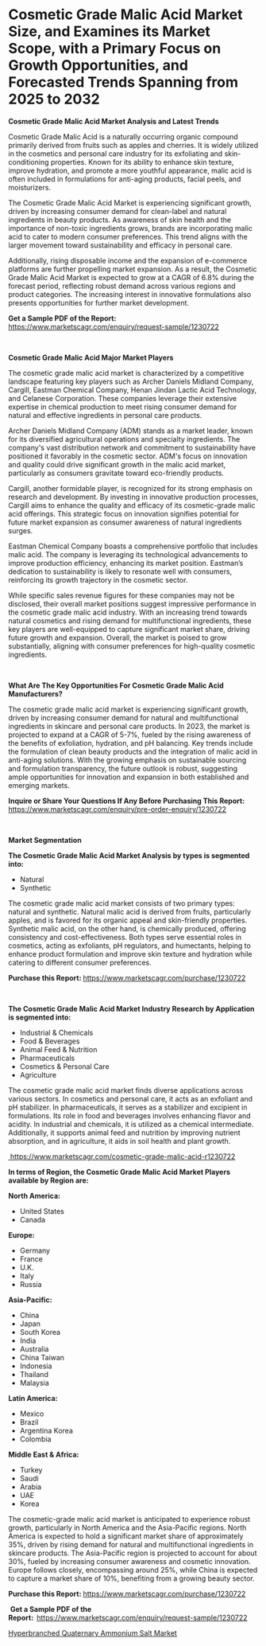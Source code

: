 <p><h1>Cosmetic Grade Malic Acid Market Size, and Examines its Market Scope, with a Primary Focus on Growth Opportunities, and Forecasted Trends Spanning from 2025 to 2032</h1></p><p><strong>Cosmetic Grade Malic Acid Market Analysis and Latest Trends</strong></p>
<p><p>Cosmetic Grade Malic Acid is a naturally occurring organic compound primarily derived from fruits such as apples and cherries. It is widely utilized in the cosmetics and personal care industry for its exfoliating and skin-conditioning properties. Known for its ability to enhance skin texture, improve hydration, and promote a more youthful appearance, malic acid is often included in formulations for anti-aging products, facial peels, and moisturizers.</p><p>The Cosmetic Grade Malic Acid Market is experiencing significant growth, driven by increasing consumer demand for clean-label and natural ingredients in beauty products. As awareness of skin health and the importance of non-toxic ingredients grows, brands are incorporating malic acid to cater to modern consumer preferences. This trend aligns with the larger movement toward sustainability and efficacy in personal care. </p><p>Additionally, rising disposable income and the expansion of e-commerce platforms are further propelling market expansion. As a result, the Cosmetic Grade Malic Acid Market is expected to grow at a CAGR of 6.8% during the forecast period, reflecting robust demand across various regions and product categories. The increasing interest in innovative formulations also presents opportunities for further market development.</p></p>
<p><strong>Get a Sample PDF of the Report:&nbsp;</strong> <a href="https://www.marketscagr.com/enquiry/request-sample/1230722?utm_campaign=1889&utm_medium=2&utm_source=Github&utm_content=ia&utm_term=03022025&utm_id=cosmetic-grade-malic-acid">https://www.marketscagr.com/enquiry/request-sample/1230722</a></p>
<p>&nbsp;</p>
<p><strong>Cosmetic Grade Malic Acid Major Market Players</strong></p>
<p><p>The cosmetic grade malic acid market is characterized by a competitive landscape featuring key players such as Archer Daniels Midland Company, Cargill, Eastman Chemical Company, Henan Jindan Lactic Acid Technology, and Celanese Corporation. These companies leverage their extensive expertise in chemical production to meet rising consumer demand for natural and effective ingredients in personal care products.</p><p>Archer Daniels Midland Company (ADM) stands as a market leader, known for its diversified agricultural operations and specialty ingredients. The company's vast distribution network and commitment to sustainability have positioned it favorably in the cosmetic sector. ADM's focus on innovation and quality could drive significant growth in the malic acid market, particularly as consumers gravitate toward eco-friendly products.</p><p>Cargill, another formidable player, is recognized for its strong emphasis on research and development. By investing in innovative production processes, Cargill aims to enhance the quality and efficacy of its cosmetic-grade malic acid offerings. This strategic focus on innovation signifies potential for future market expansion as consumer awareness of natural ingredients surges.</p><p>Eastman Chemical Company boasts a comprehensive portfolio that includes malic acid. The company is leveraging its technological advancements to improve production efficiency, enhancing its market position. Eastman’s dedication to sustainability is likely to resonate well with consumers, reinforcing its growth trajectory in the cosmetic sector.</p><p>While specific sales revenue figures for these companies may not be disclosed, their overall market positions suggest impressive performance in the cosmetic grade malic acid industry. With an increasing trend towards natural cosmetics and rising demand for multifunctional ingredients, these key players are well-equipped to capture significant market share, driving future growth and expansion. Overall, the market is poised to grow substantially, aligning with consumer preferences for high-quality cosmetic ingredients.</p></p>
<p>&nbsp;</p>
<p><strong>What Are The Key Opportunities For Cosmetic Grade Malic Acid Manufacturers?</strong></p>
<p><p>The cosmetic grade malic acid market is experiencing significant growth, driven by increasing consumer demand for natural and multifunctional ingredients in skincare and personal care products. In 2023, the market is projected to expand at a CAGR of 5-7%, fueled by the rising awareness of the benefits of exfoliation, hydration, and pH balancing. Key trends include the formulation of clean beauty products and the integration of malic acid in anti-aging solutions. With the growing emphasis on sustainable sourcing and formulation transparency, the future outlook is robust, suggesting ample opportunities for innovation and expansion in both established and emerging markets.</p></p>
<p><strong>Inquire or Share Your Questions If Any Before Purchasing This Report:</strong> <a href="https://www.marketscagr.com/enquiry/pre-order-enquiry/1230722?utm_campaign=1889&utm_medium=2&utm_source=Github&utm_content=ia&utm_term=03022025&utm_id=cosmetic-grade-malic-acid">https://www.marketscagr.com/enquiry/pre-order-enquiry/1230722</a></p>
<p>&nbsp;</p>
<p><strong>Market Segmentation</strong></p>
<p><strong>The Cosmetic Grade Malic Acid Market Analysis by types is segmented into:</strong></p>
<p><ul><li>Natural</li><li>Synthetic</li></ul></p>
<p><p>The cosmetic grade malic acid market consists of two primary types: natural and synthetic. Natural malic acid is derived from fruits, particularly apples, and is favored for its organic appeal and skin-friendly properties. Synthetic malic acid, on the other hand, is chemically produced, offering consistency and cost-effectiveness. Both types serve essential roles in cosmetics, acting as exfoliants, pH regulators, and humectants, helping to enhance product formulation and improve skin texture and hydration while catering to different consumer preferences.</p></p>
<p><strong>Purchase this Report:&nbsp;</strong><a href="https://www.marketscagr.com/purchase/1230722?utm_campaign=1889&utm_medium=2&utm_source=Github&utm_content=ia&utm_term=03022025&utm_id=cosmetic-grade-malic-acid">https://www.marketscagr.com/purchase/1230722</a></p>
<p>&nbsp;</p>
<p><strong>The Cosmetic Grade Malic Acid Market Industry Research by Application is segmented into:</strong></p>
<p><ul><li>Industrial & Chemicals</li><li>Food & Beverages</li><li>Animal Feed & Nutrition</li><li>Pharmaceuticals</li><li>Cosmetics & Personal Care</li><li>Agriculture</li></ul></p>
<p><p>The cosmetic grade malic acid market finds diverse applications across various sectors. In cosmetics and personal care, it acts as an exfoliant and pH stabilizer. In pharmaceuticals, it serves as a stabilizer and excipient in formulations. Its role in food and beverages involves enhancing flavor and acidity. In industrial and chemicals, it is utilized as a chemical intermediate. Additionally, it supports animal feed and nutrition by improving nutrient absorption, and in agriculture, it aids in soil health and plant growth.</p></p>
<p><a href="https://www.marketscagr.com/cosmetic-grade-malic-acid-r1230722?utm_campaign=1889&utm_medium=2&utm_source=Github&utm_content=ia&utm_term=03022025&utm_id=cosmetic-grade-malic-acid">&nbsp;https://www.marketscagr.com/cosmetic-grade-malic-acid-r1230722</a></p>
<p><strong>In terms of Region, the Cosmetic Grade Malic Acid Market Players available by Region are:</strong></p>
<p>
    <p> <strong> North America: </strong>
        <ul>
            <li>United States</li>
            <li>Canada</li>
        </ul>
        </p> 
    <p> <strong> Europe: </strong>
        <ul>
            <li>Germany</li>
            <li>France</li>
            <li>U.K.</li>
            <li>Italy</li>
            <li>Russia</li>
        </ul>
        </p> 
    <p> <strong> Asia-Pacific: </strong>
        <ul>
            <li>China</li>
            <li>Japan</li>
            <li>South Korea</li>
            <li>India</li>
            <li>Australia</li>
            <li>China Taiwan</li>
            <li>Indonesia</li>
            <li>Thailand</li>
            <li>Malaysia</li>
        </ul>
        </p> 
    <p> <strong> Latin America: </strong>
        <ul>
            <li>Mexico</li>
            <li>Brazil</li>
            <li>Argentina Korea</li>
            <li>Colombia</li>
        </ul>
        </p> 
    <p> <strong> Middle East & Africa: </strong>
        <ul>
            <li>Turkey</li>
            <li>Saudi</li>
            <li>Arabia</li>
            <li>UAE</li>
            <li>Korea</li>
        </ul>
    </p>
    </p>
<p><p>The cosmetic-grade malic acid market is anticipated to experience robust growth, particularly in North America and the Asia-Pacific regions. North America is expected to hold a significant market share of approximately 35%, driven by rising demand for natural and multifunctional ingredients in skincare products. The Asia-Pacific region is projected to account for about 30%, fueled by increasing consumer awareness and cosmetic innovation. Europe follows closely, encompassing around 25%, while China is expected to capture a market share of 10%, benefiting from a growing beauty sector.</p></p>
<p><strong>Purchase this Report: </strong><a href="https://www.marketscagr.com/purchase/1230722?utm_campaign=1889&utm_medium=2&utm_source=Github&utm_content=ia&utm_term=03022025&utm_id=cosmetic-grade-malic-acid">https://www.marketscagr.com/purchase/1230722</a></p>
<p>&nbsp;<strong>Get a Sample PDF of the Report:&nbsp;&nbsp;</strong><a href="https://www.marketscagr.com/enquiry/request-sample/1230722?utm_campaign=1889&utm_medium=2&utm_source=Github&utm_content=ia&utm_term=03022025&utm_id=cosmetic-grade-malic-acid">https://www.marketscagr.com/enquiry/request-sample/1230722</a></p>
<p><strong></strong></p>
<p><p><a href="https://github.com/globismark/Market-Research-Report-List-6/blob/main/hyperbranched-quaternary-ammonium-salt-market.md?utm_campaign=1889&utm_medium=2&utm_source=Github&utm_content=ia&utm_term=03022025&utm_id=cosmetic-grade-malic-acid">Hyperbranched Quaternary Ammonium Salt Market</a></p></p>
